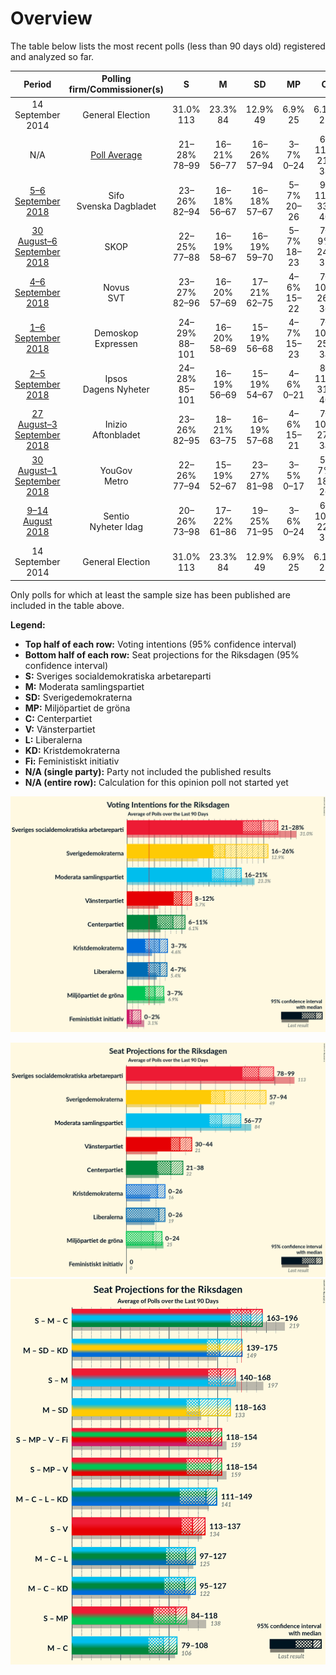 # Overview

The table below lists the most recent polls (less than 90 days old) registered and analyzed so far.

| Period     | Polling firm/Commissioner(s) | S | M | SD | MP | C | V | L | KD | Fi |
|:----------:|:----------------------------:|:--:|:--:|:--:|:--:|:--:|:--:|:--:|:--:|:--:|
| 14 September 2014 | General Election | 31.0% <br> 113 | 23.3% <br> 84 | 12.9% <br> 49 | 6.9% <br> 25 | 6.1% <br> 22 | 5.7% <br> 21 | 5.4% <br> 19 | 4.6% <br> 16 | 3.1% <br> 0 |
| N/A | [Poll Average](average.html) | 21–28% <br> 78–99 | 16–21% <br> 56–77 | 16–26% <br> 57–94 | 3–7% <br> 0–24 | 6–11% <br> 21–38 | 8–12% <br> 30–44 | 4–7% <br> 0–26 | 3–7% <br> 0–27 | 0–2% <br> 0 |
| [5–6 September 2018](2018-09-06-Sifo.html) | Sifo <br> Svenska Dagbladet | 23–26% <br> 82–94 | 16–18% <br> 56–67 | 16–18% <br> 57–67 | 5–7% <br> 20–26 | 9–11% <br> 33–40 | 9–11% <br> 32–40 | 5–7% <br> 19–24 | 5–7% <br> 19–24 | N/A <br> N/A |
| [30 August–6 September 2018](2018-09-06-SKOP.html) | SKOP | 22–25% <br> 77–88 | 16–19% <br> 58–67 | 16–19% <br> 59–70 | 5–7% <br> 18–23 | 7–9% <br> 24–31 | 10–12% <br> 35–42 | 5–7% <br> 20–26 | 6–8% <br> 21–29 | 1% <br> 0 |
| [4–6 September 2018](2018-09-06-Novus.html) | Novus <br> SVT | 23–27% <br> 82–96 | 16–20% <br> 57–69 | 17–21% <br> 62–75 | 4–6% <br> 15–22 | 7–10% <br> 26–36 | 9–11% <br> 31–41 | 5–8% <br> 19–28 | 5–7% <br> 17–24 | N/A <br> N/A |
| [1–6 September 2018](2018-09-06-Demoskop.html) | Demoskop <br> Expressen | 24–29% <br> 88–101 | 16–20% <br> 58–69 | 15–19% <br> 56–68 | 4–7% <br> 15–23 | 7–10% <br> 25–34 | 8–11% <br> 30–40 | 5–7% <br> 20–25 | 5–7% <br> 18–26 | N/A <br> N/A |
| [2–5 September 2018](2018-09-05-Ipsos.html) | Ipsos <br> Dagens Nyheter | 24–28% <br> 85–101 | 16–19% <br> 56–69 | 15–19% <br> 54–67 | 4–6% <br> 0–21 | 8–11% <br> 31–40 | 9–12% <br> 31–42 | 5–7% <br> 19–26 | 5–7% <br> 18–25 | N/A <br> N/A |
| [27 August–3 September 2018](2018-09-03-Inizio.html) | Inizio <br> Aftonbladet | 23–26% <br> 82–95 | 18–21% <br> 63–75 | 16–19% <br> 57–68 | 4–6% <br> 15–21 | 7–10% <br> 27–34 | 8–11% <br> 30–38 | 5–7% <br> 18–25 | 6–8% <br> 20–27 | N/A <br> N/A |
| [30 August–1 September 2018](2018-09-01-YouGov.html) | YouGov <br> Metro | 22–26% <br> 77–94 | 15–19% <br> 52–67 | 23–27% <br> 81–98 | 3–5% <br> 0–17 | 5–7% <br> 18–26 | 8–11% <br> 29–40 | 5–7% <br> 17–25 | 4–6% <br> 0–22 | 0–1% <br> 0 |
| [9–14 August 2018](2018-08-14-Sentio.html) | Sentio <br> Nyheter Idag | 20–26% <br> 73–98 | 17–22% <br> 61–86 | 19–25% <br> 71–95 | 3–6% <br> 0–24 | 6–10% <br> 22–37 | 9–13% <br> 32–49 | 3–6% <br> 0–22 | 3–5% <br> 0–20 | 1–3% <br> 0 |
| 14 September 2014 | General Election | 31.0% <br> 113 | 23.3% <br> 84 | 12.9% <br> 49 | 6.9% <br> 25 | 6.1% <br> 22 | 5.7% <br> 21 | 5.4% <br> 19 | 4.6% <br> 16 | 3.1% <br> 0 |

Only polls for which at least the sample size has been published are included in the table above.

**Legend:**
+ **Top half of each row:** Voting intentions (95% confidence interval)
+ **Bottom half of each row:** Seat projections for the Riksdagen (95% confidence interval)
+ **S:** Sveriges socialdemokratiska arbetareparti
+ **M:** Moderata samlingspartiet
+ **SD:** Sverigedemokraterna
+ **MP:** Miljöpartiet de gröna
+ **C:** Centerpartiet
+ **V:** Vänsterpartiet
+ **L:** Liberalerna
+ **KD:** Kristdemokraterna
+ **Fi:** Feministiskt initiativ
+ **N/A (single party):** Party not included the published results
+ **N/A (entire row):** Calculation for this opinion poll not started yet


![Graph with voting intentions not yet produced](average.png "Voting Intentions")

![Graph with seats not yet produced](average-seats.png "Seats")
![Graph with coalitions seats not yet produced](average-coalitions-seats.png "Coalitions Seats")
